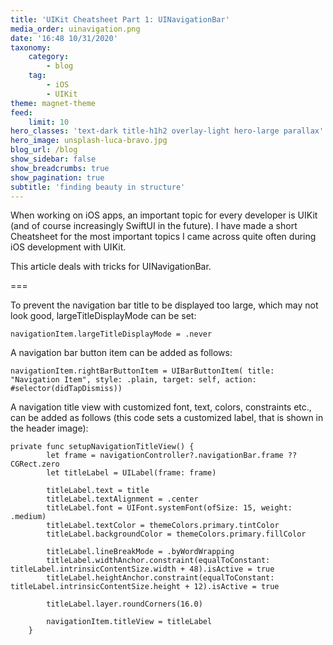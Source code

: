 ```yaml
---
title: 'UIKit Cheatsheet Part 1: UINavigationBar'
media_order: uinavigation.png
date: '16:48 10/31/2020'
taxonomy:
    category:
        - blog
    tag:
        - iOS
        - UIKit
theme: magnet-theme
feed:
    limit: 10
hero_classes: 'text-dark title-h1h2 overlay-light hero-large parallax'
hero_image: unsplash-luca-bravo.jpg
blog_url: /blog
show_sidebar: false
show_breadcrumbs: true
show_pagination: true
subtitle: 'finding beauty in structure'
---
```


When working on iOS apps, an important topic for every developer is UIKit (and of course increasingly SwiftUI in the future). 
I have made a short Cheatsheet for the most important topics I came across quite often during iOS development with UIKit.

This article deals with tricks for UINavigationBar.

===

To prevent the navigation bar title to be displayed too large, which may not look good, largeTitleDisplayMode can be set:

`navigationItem.largeTitleDisplayMode = .never`

A navigation bar button item can be added as follows:

`navigationItem.rightBarButtonItem = UIBarButtonItem(
			title: "Navigation Item",
            style: .plain,
            target: self,
            action: #selector(didTapDismiss))`
            
A navigation title view with customized font, text, colors, constraints etc., can be added as follows (this code sets a customized label, that is shown in the header image):
            
```
private func setupNavigationTitleView() {
        let frame = navigationController?.navigationBar.frame ?? CGRect.zero
        let titleLabel = UILabel(frame: frame)
        
        titleLabel.text = title
        titleLabel.textAlignment = .center
        titleLabel.font = UIFont.systemFont(ofSize: 15, weight: .medium)
        titleLabel.textColor = themeColors.primary.tintColor
        titleLabel.backgroundColor = themeColors.primary.fillColor
        
        titleLabel.lineBreakMode = .byWordWrapping
        titleLabel.widthAnchor.constraint(equalToConstant: titleLabel.intrinsicContentSize.width + 48).isActive = true
        titleLabel.heightAnchor.constraint(equalToConstant: titleLabel.intrinsicContentSize.height + 12).isActive = true
        
        titleLabel.layer.roundCorners(16.0)
        
        navigationItem.titleView = titleLabel
    }
```
